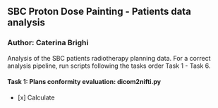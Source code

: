 ## SBC Proton Dose Painting - Patients data analysis

### Author: Caterina Brighi

Analysis of the SBC patients radiotherapy planning data.
For a correct analysis pipeline, run scripts following the tasks order Task 1 - Task 6. 

#### Task 1: Plans conformity evaluation: dicom2nifti.py

*    [x]  Calculate
